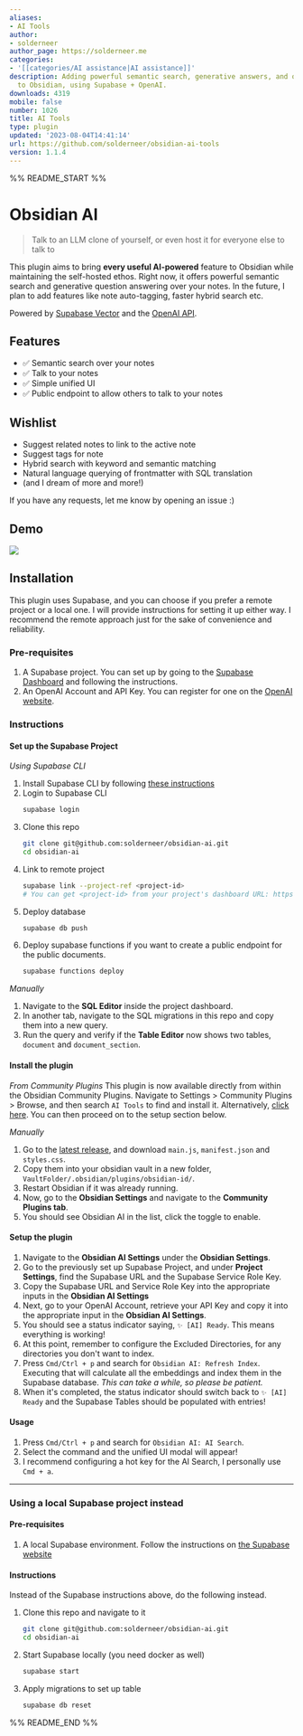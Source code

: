 ```yaml
---
aliases:
- AI Tools
author:
- solderneer
author_page: https://solderneer.me
categories:
- '[[categories/AI assistance|AI assistance]]'
description: Adding powerful semantic search, generative answers, and other AI tools
  to Obsidian, using Supabase + OpenAI.
downloads: 4319
mobile: false
number: 1026
title: AI Tools
type: plugin
updated: '2023-08-04T14:41:14'
url: https://github.com/solderneer/obsidian-ai-tools
version: 1.1.4
---
```


%% README_START %%

# Obsidian AI

> Talk to an LLM clone of yourself, or even host it for everyone else to talk to

This plugin aims to bring **every useful AI-powered** feature to Obsidian while maintaining the self-hosted ethos. Right now, it offers powerful semantic search and generative question answering over your notes. In the future, I plan to add features like note auto-tagging, faster hybrid search etc.

Powered by [Supabase Vector](https://supabase.com/vector) and the [OpenAI API](https://platform.openai.com/docs/introduction).

## Features
- ✅ Semantic search over your notes
- ✅ Talk to your notes
- ✅ Simple unified UI
- ✅ Public endpoint to allow others to talk to your notes
  
## Wishlist
- Suggest related notes to link to the active note
- Suggest tags for note
- Hybrid search with keyword and semantic matching
- Natural language querying of frontmatter with SQL translation
- (and I dream of more and more!)

If you have any requests, let me know by opening an issue :)

## Demo
![](https://raw.githubusercontent.com/solderneer/obsidian-ai-tools/HEAD/demo.gif)

## Installation
This plugin uses Supabase, and you can choose if you prefer a remote project or a local one. I will provide instructions for setting it up either way. I recommend the remote approach just for the sake of convenience and reliability.

### Pre-requisites
1. A Supabase project. You can set up by going to the [Supabase Dashboard](https://supabase.com/dashboard/projects) and following the instructions.
3. An OpenAI Account and API Key. You can register for one on the [OpenAI website](https://platform.openai.com/docs/quickstart).

### Instructions

#### Set up the Supabase Project

_Using Supabase CLI_

1. Install Supabase CLI by following [these instructions](https://supabase.com/docs/guides/cli)
2. Login to Supabase CLI
   ```bash
   supabase login
   ```
3. Clone this repo
   ```bash
   git clone git@github.com:solderneer/obsidian-ai.git
   cd obsidian-ai
   ```
4. Link to remote project
   ```bash
   supabase link --project-ref <project-id>
   # You can get <project-id> from your project's dashboard URL: https://supabase.com/dashboard/project/<project-id>
5. Deploy database
   ```bash
   supabase db push
   ```
6. Deploy supabase functions if you want to create a public endpoint for the public documents.
   ```bash
   supabase functions deploy
   ```

_Manually_

1. Navigate to the **SQL Editor** inside the project dashboard.
2. In another tab, navigate to the SQL migrations in this repo and copy them into a new query.
3. Run the query and verify if the **Table Editor** now shows two tables, `document` and `document_section`.

#### Install the plugin

_From Community Plugins_
This plugin is now available directly from within the Obsidian Community Plugins. Navigate to Settings > Community Plugins > Browse, and then search `AI Tools` to find and install it. Alternatively, [click here](https://obsidian.md/plugins?id=ai-tools). You can then proceed on to the setup section below. 

_Manually_

1. Go to the [latest release](https://github.com/solderneer/obsidian-ai/releases), and download `main.js`, `manifest.json` and `styles.css`.
2. Copy them into your obsidian vault in a new folder, `VaultFolder/.obsidian/plugins/obsidian-id/`.
3. Restart Obsidian if it was already running.
4. Now, go to the **Obsidian Settings** and navigate to the **Community Plugins tab**.
5. You should see Obsidian AI in the list, click the toggle to enable.

#### Setup the plugin

1. Navigate to the **Obsidian AI Settings** under the **Obsidian Settings**.
2. Go to the previously set up Supabase Project, and under **Project Settings**, find the Supabase URL and the Supabase Service Role Key.
3. Copy the Supabase URL and Service Role Key into the appropriate inputs in the **Obsidian AI Settings**
4. Next, go to your OpenAI Account, retrieve your API Key and copy it into the appropriate input in the **Obsidian AI Settings**.
5. You should see a status indicator saying, `✨ [AI] Ready`. This means everything is working!
6. At this point, remember to configure the Excluded Directories, for any directories you don't want to index.
7. Press `Cmd/Ctrl + p` and search for `Obsidian AI: Refresh Index`. Executing that will calculate all the embeddings and index them in the Supabase database. _This can take a while, so please be patient._
8. When it's completed, the status indicator should switch back to `✨ [AI] Ready` and the Supabase Tables should be populated with entries!

#### Usage

1. Press `Cmd/Ctrl + p` and search for `Obsidian AI: AI Search`.
2. Select the command and the unified UI modal will appear!
3. I recommend configuring a hot key for the AI Search, I personally use `Cmd + a`.

---

### Using a local Supabase project instead

#### Pre-requisites
1. A local Supabase environment. Follow the instructions on [the Supabase website](https://supabase.com/docs/guides/getting-started/local-development)

#### Instructions

Instead of the Supabase instructions above, do the following instead.

1. Clone this repo and navigate to it
   ```bash
   git clone git@github.com:solderneer/obsidian-ai.git
   cd obsidian-ai
   ```

2. Start Supabase locally (you need docker as well)
   ```bash
   supabase start
   ```

3. Apply migrations to set up table
   ```bash
   supabase db reset
   ```


   





%% README_END %%
